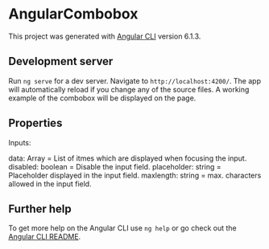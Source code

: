 # AngularCombobox

This project was generated with [Angular CLI](https://github.com/angular/angular-cli) version 6.1.3.

## Development server

Run `ng serve` for a dev server. Navigate to `http://localhost:4200/`. The app will automatically reload if you change any of the source files. A working example of the combobox will be displayed on the page.

## Properties
  Inputs:

  data: Array<string> = List of itmes which are displayed when focusing the input.
  disabled: boolean = Disable the input field.
  placeholder: string = Placeholder displayed in the input field.
  maxlength: string = max. characters allowed in the input field.

## Further help

To get more help on the Angular CLI use `ng help` or go check out the [Angular CLI README](https://github.com/angular/angular-cli/blob/master/README.md).
